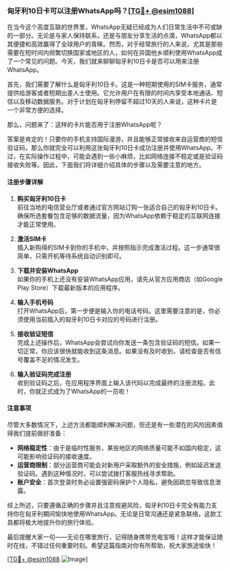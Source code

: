 ### 匈牙利10日卡可以注册WhatsApp吗？[[TG💪+ @esim1088](https://t.me/s/esim1088)]

在当今这个高度互联的世界里，WhatsApp无疑已经成为人们日常生活中不可或缺的一部分。无论是与家人保持联系，还是与朋友分享生活的点滴，WhatsApp都以其便捷和高效赢得了全球用户的青睐。然而，对于经常旅行的人来说，尤其是那些需要在短时间内频繁切换国家或地区的人，如何在异国他乡顺利使用WhatsApp成了一个常见的问题。今天，我们就来聊聊匈牙利10日卡是否可以用来注册WhatsApp。

首先，我们需要了解什么是匈牙利10日卡。这是一种短期使用的SIM卡服务，通常提供给游客或者短期出差人士使用。它允许用户在有限的时间内享受本地通话、短信以及移动数据服务。对于计划在匈牙利停留不超过10天的人来说，这种卡片是一个非常方便的选择。

那么，问题来了：这样的卡片能否用于注册WhatsApp呢？

答案是肯定的！只要你的手机支持国际漫游，并且能够正常接收来自运营商的短信验证码，那么你就完全可以利用这张匈牙利10日卡成功注册并使用WhatsApp。不过，在实际操作过程中，可能会遇到一些小麻烦，比如网络连接不稳定或是验证码接收失败等。因此，下面我们将详细介绍具体的步骤以及需要注意的地方。

#### 注册步骤详解

1. **购买匈牙利10日卡**  
   前往当地的电信营业厅或者通过官方网站订购一张适合自己的匈牙利10日卡。确保所选套餐包含足够的数据流量，因为WhatsApp依赖于稳定的互联网连接才能正常使用。

2. **激活SIM卡**  
   插入新购得的SIM卡到你的手机中，并按照指示完成激活过程。这一步通常很简单，只需开机等待系统自动识别即可。

3. **下载并安装WhatsApp**  
   如果你的手机上还没有安装WhatsApp应用，请先从官方应用商店（如Google Play Store）下载最新版本的应用程序。

4. **输入手机号码**  
   打开WhatsApp后，第一步便是输入你的电话号码。这里需要注意的是，你必须使用当前插入的匈牙利10日卡对应的号码进行注册。

5. **接收验证短信**  
   完成上述操作后，WhatsApp会尝试向你发送一条包含验证码的短信。如果一切正常，你应该很快就能收到这条消息。如果没有及时收到，请检查是否有信号覆盖不足的情况发生。

6. **输入验证码完成注册**  
   收到验证码之后，在应用程序界面上输入该代码以完成最终的注册流程。此时，你就正式成为了WhatsApp的一员啦！

#### 注意事项

尽管大多数情况下，上述方法都能顺利解决问题，但还是有一些潜在的风险因素值得我们提前做好准备：

- **网络稳定性**：由于是临时性服务，某些地区的网络质量可能不如国内稳定，这可能影响验证码的接收速度。
- **运营商限制**：部分运营商可能会对新用户采取额外的安全措施，例如延迟发送验证码。遇到这种情况时，可以尝试拨打客服热线寻求帮助。
- **账户安全**：首次登录时务必设置强密码保护个人隐私，避免因疏忽导致信息泄露。

综上所述，只要遵循正确的步骤并且注意规避风险，匈牙利10日卡完全有能力支持你在匈牙利期间愉快地使用WhatsApp。无论是日常沟通还是紧急联络，这款工具都将极大地提升你的旅行体验。

最后提醒大家一句——无论在哪里旅行，记得随身携带充电宝哦！这样才能保证随时在线，不错过任何重要时刻。希望这篇指南对你有所帮助，祝大家旅途愉快！

[[TG💪+ @esim1088](https://t.me/s/esim1088) ![Image](https://i.postimg.cc/4NQfJmqS/Snipaste-2025-05-13-00-14-12.png)]
